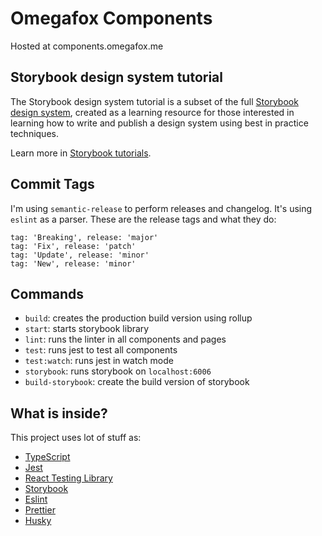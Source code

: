 # Omegafox Components

Hosted at components.omegafox.me

## Storybook design system tutorial

The Storybook design system tutorial is a subset of the full [Storybook design system](https://github.com/storybookjs/design-system/), created as a learning resource for those interested in learning how to write and publish a design system using best in practice techniques.

Learn more in [Storybook tutorials](https://storybook.js.org/tutorials/).

## Commit Tags

I'm using `semantic-release` to perform releases and changelog. It's using `eslint` as a parser.
These are the release tags and what they do:

    tag: 'Breaking', release: 'major'
    tag: 'Fix', release: 'patch'
    tag: 'Update', release: 'minor'
    tag: 'New', release: 'minor'

## Commands

- `build`: creates the production build version using rollup
- `start`: starts storybook library
- `lint`: runs the linter in all components and pages
- `test`: runs jest to test all components
- `test:watch`: runs jest in watch mode
- `storybook`: runs storybook on `localhost:6006`
- `build-storybook`: create the build version of storybook

## What is inside?

This project uses lot of stuff as:

- [TypeScript](https://www.typescriptlang.org/)
- [Jest](https://jestjs.io/)
- [React Testing Library](https://testing-library.com/docs/react-testing-library/intro)
- [Storybook](https://storybook.js.org/)
- [Eslint](https://eslint.org/)
- [Prettier](https://prettier.io/)
- [Husky](https://github.com/typicode/husky)
